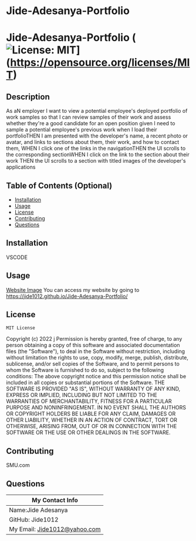 # Jide-Adesanya-Portfolio


# Jide-Adesanya-Portfolio  (![License: MIT](https://img.shields.io/badge/License-MIT-yellow.svg)](https://opensource.org/licenses/MIT)
  ## Description
As aN employer I want to view a potential employee's deployed portfolio of work samples
so that I can review samples of their work and assess whether they're a good candidate for an open position
given I need to sample a potential employee's previous work
when I load their portfolioTHEN I am presented with the developer's name, a recent photo or avatar, and links to sections about them, their work, and how to contact them, WHEN I click one of the links in the navigationTHEN the UI scrolls to the corresponding sectionWHEN I click on the link to the section about their work
THEN the UI scrolls to a section with titled images of the developer's applications
  ## Table of Contents (Optional)
  - [Installation](#installation)
  - [Usage](#usage)
  - [License](#license)
  - [Contributing](#contributing)
  - [Questions](#questions)
  ## Installation
  VSCODE
  ## Usage
  [Website Image]()
You can access my website by going to https://jide1012.github.io/Jide-Adesanya-Portfolio/
  ## License
  
    MIT License
Copyright (c) 2022 j
Permission is hereby granted, free of charge, to any person obtaining a copy
of this software and associated documentation files (the "Software"), to deal
in the Software without restriction, including without limitation the rights
to use, copy, modify, merge, publish, distribute, sublicense, and/or sell
copies of the Software, and to permit persons to whom the Software is
furnished to do so, subject to the following conditions:
The above copyright notice and this permission notice shall be included in all
copies or substantial portions of the Software.
THE SOFTWARE IS PROVIDED "AS IS", WITHOUT WARRANTY OF ANY KIND, EXPRESS OR
IMPLIED, INCLUDING BUT NOT LIMITED TO THE WARRANTIES OF MERCHANTABILITY,
FITNESS FOR A PARTICULAR PURPOSE AND NONINFRINGEMENT. IN NO EVENT SHALL THE
AUTHORS OR COPYRIGHT HOLDERS BE LIABLE FOR ANY CLAIM, DAMAGES OR OTHER
LIABILITY, WHETHER IN AN ACTION OF CONTRACT, TORT OR OTHERWISE, ARISING FROM,
OUT OF OR IN CONNECTION WITH THE SOFTWARE OR THE USE OR OTHER DEALINGS IN THE
SOFTWARE.
    
  ## Contributing
SMU.com
  
  ## Questions
  | My Contact Info|
  |----------|
  |Name:Jide Adesanya
  |GitHub: Jide1012|
  |My Email: Jide1012@yahoo.com|
